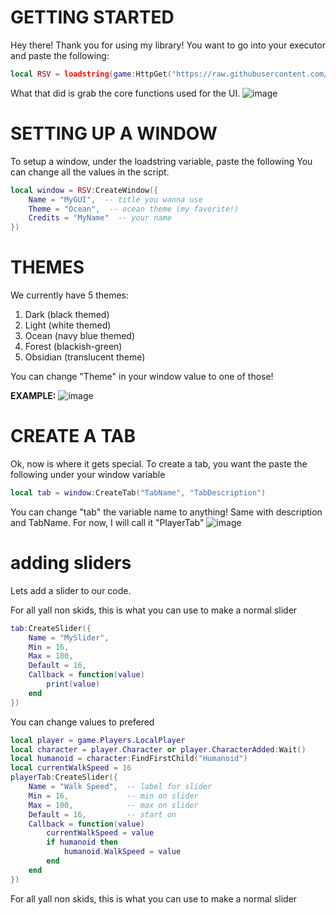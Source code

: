 # GETTING STARTED
Hey there! Thank you for using my library! You want to go into your executor and paste the following:
```lua
local RSV = loadstring(game:HttpGet("https://raw.githubusercontent.com/layziman/RSV-UI-LIBRARY/refs/heads/main/RSVGUI.lua"))()
```
What that did is grab the core functions used for the UI.
![image](https://github.com/user-attachments/assets/41b8aa40-981a-4a2c-9e6f-aed5258c42f2)

# SETTING UP A WINDOW
To setup a window, under the loadstring variable, paste the following
You can change all the values in the script.
```lua 
local window = RSV:CreateWindow({
    Name = "MyGUI",  -- title you wanna use
    Theme = "Ocean",  -- ocean theme (my favorite!)
    Credits = "MyName"  -- your name
})
```

# THEMES
We currently have 5 themes:
1. Dark               (black themed)
2. Light              (white themed)
3. Ocean              (navy blue themed)
4. Forest             (blackish-green)
5. Obsidian           (translucent theme)

You can change "Theme" in your window value to one of those!

**EXAMPLE:**
![image](https://github.com/user-attachments/assets/1dacaaff-c870-45a2-8c49-e469dc4182b2)


# CREATE A TAB

Ok, now is where it gets special. To create a tab, you want the paste the following under your window variable

```lua 
local tab = window:CreateTab("TabName", "TabDescription")
```


You can change "tab" the variable name to anything! Same with description and TabName.
For now, I will call it "PlayerTab"
![image](https://github.com/user-attachments/assets/c7692b7c-a458-4100-a715-39bea462d128)



# adding sliders
Lets add a slider to our code. 


For all yall non skids, this is what you can use to make a normal slider
```lua
tab:CreateSlider({
    Name = "MySlider",  
    Min = 16,            
    Max = 100,           
    Default = 16,         
    Callback = function(value)  
        print(value)
    end
})
```
You can change values to prefered 

```lua
local player = game.Players.LocalPlayer
local character = player.Character or player.CharacterAdded:Wait()
local humanoid = character:FindFirstChild("Humanoid")
local currentWalkSpeed = 16
playerTab:CreateSlider({
    Name = "Walk Speed",  -- label for slider
    Min = 16,             -- min on slider
    Max = 100,            -- max on slider
    Default = 16,         -- start on
    Callback = function(value)  
        currentWalkSpeed = value  
        if humanoid then
            humanoid.WalkSpeed = value  
        end
    end
})
```

For all yall non skids, this is what you can use to make a normal slider
